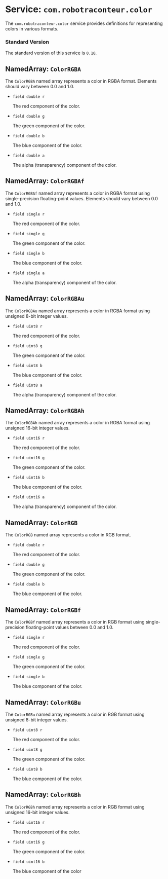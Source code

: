 # Service: `com.robotraconteur.color`

The `com.robotraconteur.color` service provides definitions for representing colors in various formats.

### Standard Version

The standard version of this service is `0.10`.

## NamedArray: `ColorRGBA`

The `ColorRGBA` named array represents a color in RGBA format. Elements should vary between 0.0 and 1.0.

- `field double r`

    The red component of the color.

- `field double g`

    The green component of the color.

- `field double b`

    The blue component of the color.

- `field double a`

    The alpha (transparency) component of the color.

## NamedArray: `ColorRGBAf`

The `ColorRGBAf` named array represents a color in RGBA format using single-precision floating-point values.
Elements should vary between 0.0 and 1.0.

- `field single r`

    The red component of the color.

- `field single g`

    The green component of the color.

- `field single b`

    The blue component of the color.

- `field single a`

    The alpha (transparency) component of the color.

## NamedArray: `ColorRGBAu`

The `ColorRGBAu` named array represents a color in RGBA format using unsigned 8-bit integer values.

- `field uint8 r`

    The red component of the color.

- `field uint8 g`

    The green component of the color.

- `field uint8 b`

    The blue component of the color.

- `field uint8 a`

    The alpha (transparency) component of the color.

## NamedArray: `ColorRGBAh`

The `ColorRGBAh` named array represents a color in RGBA format using unsigned 16-bit integer values.

- `field uint16 r`

    The red component of the color.

- `field uint16 g`

    The green component of the color.

- `field uint16 b`

    The blue component of the color.

- `field uint16 a`

    The alpha (transparency) component of the color.

## NamedArray: `ColorRGB`

The `ColorRGB` named array represents a color in RGB format.

- `field double r`

    The red component of the color.

- `field double g`

    The green component of the color.

- `field double b`

    The blue component of the color.

## NamedArray: `ColorRGBf`

The `ColorRGBf` named array represents a color in RGB format using single-precision floating-point values between 0.0 and 1.0.

- `field single r`

    The red component of the color.

- `field single g`

    The green component of the color.

- `field single b`

    The blue component of the color.

## NamedArray: `ColorRGBu`

The `ColorRGBu` named array represents a color in RGB format using unsigned 8-bit integer values.

- `field uint8 r`

    The red component of the color.

- `field uint8 g`

    The green component of the color.

- `field uint8 b`

    The blue component of the color.

## NamedArray: `ColorRGBh`

The `ColorRGBh` named array represents a color in RGB format using unsigned 16-bit integer values.

- `field uint16 r`

    The red component of the color.

- `field uint16 g`

    The green component of the color.

- `field uint16 b`

    The blue component of the color
